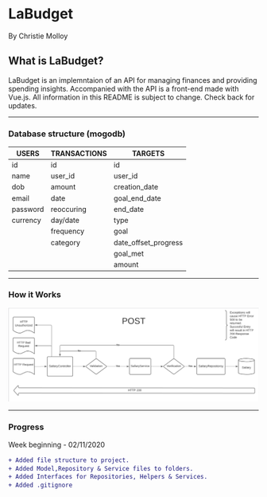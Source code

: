 # LaBudget 
By Christie Molloy

## What is LaBudget?
LaBudget is an implemntaion of an API for managing finances and providing spending insights. Accompanied with the API is a front-end made with Vue.js.
All information in this README is subject to change. Check back for updates.

***
### Database structure (mogodb)
| USERS    | TRANSACTIONS | TARGETS                |
|----------|--------------|------------------------|
| id       | id           | id                     |
| name     | user\_id     | user\_id               |
| dob      | amount       | creation\_date         |
| email    | date         | goal\_end\_date        |
| password | reoccuring   | end\_date              |
| currency | day/date     | type                   |
|          | frequency    | goal                   |
|          | category     | date\_offset\_progress |
|          |              | goal\_met              |
|          |              | amount                 |

***
### How it Works

![Sample Flow](https://github.com/TheStarryNight1889/budget/blob/main/md_images/fyp_flow.png "sample post flow")


***
### Progress
Week beginning - 02/11/2020
```diff
+ Added file structure to project.
+ Added Model,Repository & Service files to folders.
+ Added Interfaces for Repositories, Helpers & Services.
+ Added .gitignore
```

